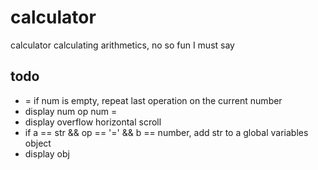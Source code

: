 # calculator
calculator calculating arithmetics, no so fun I must say

## todo
- = if num is empty, repeat last operation on the current number
- display num op num =
- display overflow horizontal scroll
- if a == str && op == '=' && b == number, add str to a global variables object
- display obj
